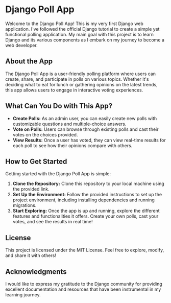 # Django Poll App

Welcome to the Django Poll App! This is my very first Django web application. I've followed the official Django tutorial to create a simple yet functional polling application. My main goal with this project is to learn Django and its various components as I embark on my journey to become a web developer.

## About the App

The Django Poll App is a user-friendly polling platform where users can create, share, and participate in polls on various topics. Whether it's deciding what to eat for lunch or gathering opinions on the latest trends, this app allows users to engage in interactive voting experiences.

## What Can You Do with This App?

- **Create Polls:** As an admin user, you can easily create new polls with customizable questions and multiple-choice answers.
- **Vote on Polls:** Users can browse through existing polls and cast their votes on the choices provided.
- **View Results:** Once a user has voted, they can view real-time results for each poll to see how their opinions compare with others.

## How to Get Started

Getting started with the Django Poll App is simple:

1. **Clone the Repository:** Clone this repository to your local machine using the provided link.
2. **Set Up the Environment:** Follow the provided instructions to set up the project environment, including installing dependencies and running migrations.
3. **Start Exploring:** Once the app is up and running, explore the different features and functionalities it offers. Create your own polls, cast your votes, and see the results in real time!


## License

This project is licensed under the MIT License. Feel free to explore, modify, and share it with others!

## Acknowledgments

I would like to express my gratitude to the Django community for providing excellent documentation and resources that have been instrumental in my learning journey.
